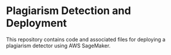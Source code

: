 # Plagiarism Detection and Deployment

This repository contains code and associated files for deploying a plagiarism detector using AWS SageMaker.
